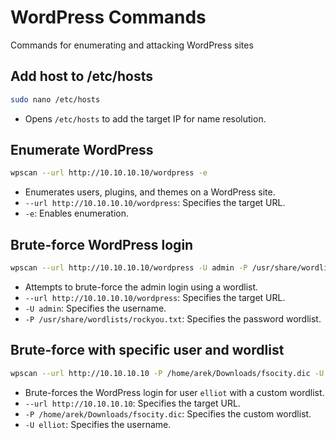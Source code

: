 # WordPress Commands
Commands for enumerating and attacking WordPress sites

## Add host to /etc/hosts
```bash copy
sudo nano /etc/hosts
```
- Opens `/etc/hosts` to add the target IP for name resolution.

## Enumerate WordPress
```bash copy
wpscan --url http://10.10.10.10/wordpress -e
```
- Enumerates users, plugins, and themes on a WordPress site.
- `--url http://10.10.10.10/wordpress`: Specifies the target URL.
- `-e`: Enables enumeration.

## Brute-force WordPress login
```bash copy
wpscan --url http://10.10.10.10/wordpress -U admin -P /usr/share/wordlists/rockyou.txt
```
- Attempts to brute-force the admin login using a wordlist.
- `--url http://10.10.10.10/wordpress`: Specifies the target URL.
- `-U admin`: Specifies the username.
- `-P /usr/share/wordlists/rockyou.txt`: Specifies the password wordlist.

## Brute-force with specific user and wordlist
```bash copy
wpscan --url http://10.10.10.10 -P /home/arek/Downloads/fsocity.dic -U elliot
```
- Brute-forces the WordPress login for user `elliot` with a custom wordlist.
- `--url http://10.10.10.10`: Specifies the target URL.
- `-P /home/arek/Downloads/fsocity.dic`: Specifies the custom wordlist.
- `-U elliot`: Specifies the username.